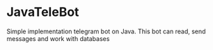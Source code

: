 # JavaTeleBot
Simple implementation telegram bot on Java. This bot can read, send messages and work with databases
